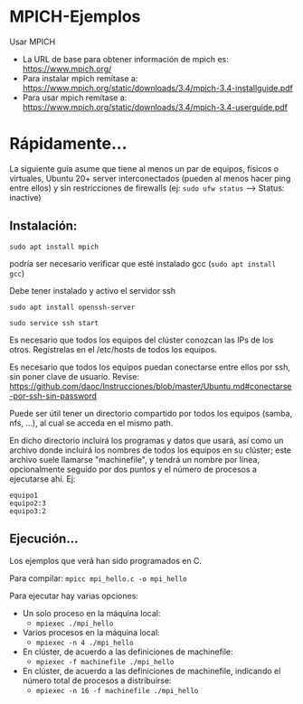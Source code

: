 # MPICH-Ejemplos
Usar MPICH

- La URL de base para obtener información de mpich es: https://www.mpich.org/
- Para instalar mpich remítase a: https://www.mpich.org/static/downloads/3.4/mpich-3.4-installguide.pdf
- Para usar mpich remítase a: https://www.mpich.org/static/downloads/3.4/mpich-3.4-userguide.pdf

# Rápidamente...

La siguiente guía asume que tiene al menos un par de equipos, físicos o virtuales, Ubuntu 20+ server interconectados (pueden al menos hacer ping entre ellos) y sin restricciones de firewalls (ej: `sudo ufw status` --> Status: inactive)

## Instalación:

`sudo apt install mpich`

podría ser necesario verificar que esté instalado gcc (`sudo apt install gcc`)

Debe tener instalado y activo el servidor ssh

`sudo apt install openssh-server`

`sudo service ssh start`

Es necesario que todos los equipos del clúster conozcan las IPs de los otros. Regístrelas en el /etc/hosts de todos los equipos.

Es necesario que todos los equipos puedan conectarse entre ellos por ssh, sin poner clave de usuario. Revise: https://github.com/daoc/Instrucciones/blob/master/Ubuntu.md#conectarse-por-ssh-sin-password

Puede ser útil tener un directorio compartido por todos los equipos (samba, nfs, ...), al cual se acceda en el mismo path.

En dicho directorio incluirá los programas y datos que usará, así como un archivo donde incluirá los nombres de todos los equipos en su clúster; este archivo suele llamarse "machinefile", y tendrá un nombre por línea, opcionalmente seguido por dos puntos y el número de procesos a ejecutarse ahí. Ej:
```
equipo1
equipo2:3
equipo3:2
```
## Ejecución...

Los ejemplos que verá han sido programados en C.

Para compilar: `mpicc mpi_hello.c -o mpi_hello`

Para ejecutar hay varias opciones:

- Un solo proceso en la máquina local:
  - `mpiexec ./mpi_hello`
- Varios procesos en la máquina local:
  - `mpiexec -n 4 ./mpi_hello`
- En clúster, de acuerdo a las definiciones  de machinefile:
  - `mpiexec -f machinefile ./mpi_hello`
- En clúster, de acuerdo a las definiciones de machinefile, indicando el número total de procesos a distribuirse:
  - `mpiexec -n 16 -f machinefile ./mpi_hello`



